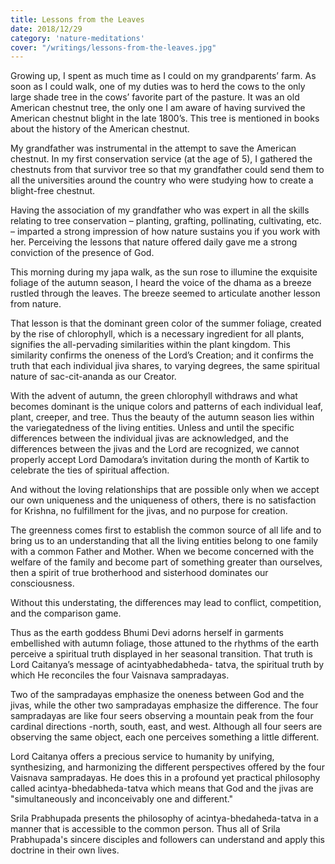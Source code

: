 ```yaml
---
title: Lessons from the Leaves
date: 2018/12/29
category: 'nature-meditations'
cover: "/writings/lessons-from-the-leaves.jpg"
---
```


Growing up, I spent as much time as I could on my grandparents’ farm. As soon as I could walk, one of my duties was to herd the cows to the only large shade tree in the cows’ favorite part of the pasture. It was an old American chestnut tree, the only one I am aware of having survived the American chestnut blight in the late 1800’s. This tree is mentioned in books about the history of the American chestnut.

My grandfather was instrumental in the attempt to save the American chestnut. In my first conservation service (at the age of 5), I gathered the chestnuts from that survivor tree so that my grandfather could send them to all the universities around the country who were studying how to create a blight-free chestnut.

Having the association of my grandfather who was expert in all the skills relating to tree conservation – planting, grafting, pollinating, cultivating, etc. – imparted a strong impression of how nature sustains you if you work with her. Perceiving the lessons that nature offered daily gave me a strong conviction of the presence of God.

This morning during my japa walk, as the sun rose to illumine the exquisite foliage of the autumn season, I heard the voice of the dhama as a breeze rustled through the leaves. The breeze seemed to articulate another lesson from nature.

That lesson is that the dominant green color of the summer foliage, created by the rise of chlorophyll, which is a necessary ingredient for all plants, signifies the all-pervading similarities within the plant kingdom. This similarity confirms the oneness of the Lord’s Creation; and it confirms the truth that each individual jiva shares, to varying degrees, the same spiritual nature of sac-cit-ananda as our Creator.

With the advent of autumn, the green chlorophyll withdraws and what becomes dominant is the unique colors and patterns of each individual leaf, plant, creeper, and tree. Thus the beauty of the autumn season lies within the variegatedness of the living entities. Unless and until the specific differences between the individual jivas are acknowledged, and the differences between the jivas and the Lord are recognized, we cannot properly accept Lord Damodara’s invitation during the month of Kartik to celebrate the ties of spiritual affection.

And without the loving relationships that are possible only when we accept our own uniqueness and the uniqueness of others, there is no satisfaction for Krishna, no fulfillment for the jivas, and no purpose for creation.

The greenness comes first to establish the common source of all life and to bring us to an understanding that all the living entities belong to one family with a common Father and Mother. When we become concerned with the welfare of the family and become part of something greater than ourselves, then a spirit of true brotherhood and sisterhood dominates our consciousness.

Without this understating, the differences may lead to conflict, competition, and the comparison game.

Thus as the earth goddess Bhumi Devi adorns herself in garments embellished with autumn foliage, those attuned to the rhythms of the earth perceive a spiritual truth displayed in her seasonal transition. That truth is Lord Caitanya’s message of acintyabhedabheda- tatva, the spiritual truth by which He reconciles the four Vaisnava sampradayas.

Two of the sampradayas emphasize the oneness between God and the jivas, while the other two sampradayas emphasize the difference. The four sampradayas are like four seers observing a mountain peak from the four cardinal directions -north, south, east, and west. Although all four seers are observing the same object, each one perceives something a little different.

Lord Caitanya offers a precious service to humanity by unifying, synthesizing, and harmonizing the different perspectives offered by the four Vaisnava sampradayas. He does this in a profound yet practical philosophy called acintya-bhedabheda-tatva which means that God and the jivas are "simultaneously and inconceivably one and different."

Srila Prabhupada presents the philosophy of acintya-bhedaheda-tatva in a manner that is accessible to the common person. Thus all of Srila Prabhupada's sincere disciples and followers can understand and apply this doctrine in their own lives.
